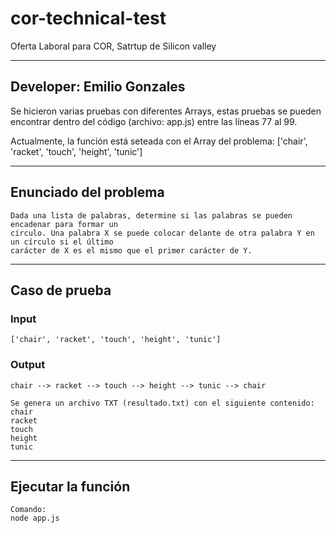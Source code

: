 # cor-technical-test
Oferta Laboral para COR, Satrtup de Silicon valley

---
## Developer: Emilio Gonzales

Se hicieron varias pruebas con diferentes Arrays, estas pruebas se pueden encontrar dentro del código (archivo: app.js) entre las líneas 77 al 99.

Actualmente, la función está seteada con el Array del problema: ['chair', 'racket', 'touch', 'height', 'tunic']

---
## Enunciado del problema
```
Dada una lista de palabras, determine si las palabras se pueden encadenar para formar un
círculo. Una palabra X se puede colocar delante de otra palabra Y en un círculo si el último
carácter de X es el mismo que el primer carácter de Y.
```

---
## Caso de prueba

### Input
```
['chair', 'racket', 'touch', 'height', 'tunic']
```

### Output
```
chair --> racket --> touch --> height --> tunic --> chair

Se genera un archivo TXT (resultado.txt) con el siguiente contenido:
chair
racket
touch
height
tunic
```

---
## Ejecutar la función
```
Comando:
node app.js
```
